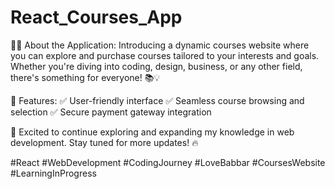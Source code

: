 # React_Courses_App

👨‍💻 About the Application:
Introducing a dynamic courses website where you can explore and purchase courses tailored to your interests and goals. Whether you're diving into coding, design, business, or any other field, there's something for everyone! 📚💡

🌟 Features:
✅ User-friendly interface
✅ Seamless course browsing and selection
✅ Secure payment gateway integration





🚀 Excited to continue exploring and expanding my knowledge in web development. Stay tuned for more updates! 🔥

#React #WebDevelopment #CodingJourney #LoveBabbar #CoursesWebsite #LearningInProgress
